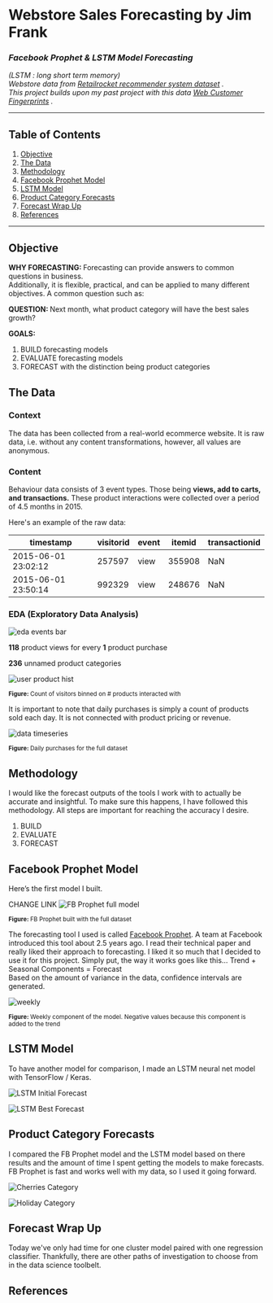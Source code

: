 # Webstore Sales Forecasting by Jim Frank

### _Facebook Prophet & LSTM Model Forecasting_  

_(LSTM : long short term memory)_  
_Webstore data from  [Retailrocket recommender system dataset](https://www.kaggle.com/retailrocket/ecommerce-dataset) ._  
_This project builds upon my past project with this data  [Web Customer Fingerprints](https://github.com/truejimfrank/WebCustomerFingerprints) ._

---

## Table of Contents
1. [Objective](#objective)
2. [The Data](#the-data)
3. [Methodology](#methodology)
4. [Facebook Prophet Model](#facebook-prophet-model)
5. [LSTM Model](#lstm-model)
6. [Product Category Forecasts](#product-category-forecasts)
7. [Forecast Wrap Up](#forecast-wrap-up)
8. [References](#references)

---

## Objective

<b>WHY FORECASTING:  </b> 
Forecasting can provide answers to common questions in business.  
Additionally, it is flexible, practical, and can be applied to many different objectives.
A common question such as:

<b>QUESTION:  </b> 
Next month, what product category will have the best sales growth?  

<b>GOALS:  </b> 
1. BUILD forecasting models
2. EVALUATE forecasting models
3. FORECAST with the distinction being product categories

## The Data

### Context

The data has been collected from a real-world ecommerce website. It is raw data, i.e. without any content transformations, however, all values are anonymous.

### Content

Behaviour data consists of 3 event types. Those being **views, add to carts, and transactions.** These product interactions were collected over a period of 4.5 months in 2015.

Here's an example of the raw data:

| timestamp | visitorid | event | itemid | transactionid |
|--|--|--|--|--|
| 2015-06-01 23:02:12 | 257597 | view | 355908 | NaN |
| 2015-06-01 23:50:14 | 992329 | view | 248676 | NaN |

### EDA (Exploratory Data Analysis)

![eda events bar](https://github.com/truejimfrank/StreamlinedProductPurchaseForecasting/blob/master/img/events_hbar.png)

**118** product views for every **1** product purchase  

**236** unnamed product categories  

![user product hist](https://github.com/truejimfrank/WebCustomerFingerprints/blob/master/img/product_hist.png)

<sub><b>Figure: </b> Count of visitors binned on # products interacted with </sub>

It is important to note that daily purchases is simply a count of products sold each day. It is not connected with product pricing or revenue.  

![data timeseries](https://github.com/truejimfrank/StreamlinedProductPurchaseForecasting/blob/master/img/data_timeseries.png)

<sub><b>Figure: </b> Daily purchases for the full dataset </sub>

## Methodology

I would like the forecast outputs of the tools I work with to actually be accurate and insightful. To make sure this happens, I have followed this methodology. All steps are important for reaching the accuracy I desire.

1. BUILD  
2. EVALUATE  
3. FORECAST  

## Facebook Prophet Model

Here’s the first model I built.     

CHANGE LINK
![FB Prophet full model](https://github.com/truejimfrank/StreamlinedProductPurchaseForecasting/blob/master/img/data_timeseries.png)

<sub><b>Figure: </b> FB Prophet built with the full dataset </sub>

The forecasting tool I used is called [Facebook Prophet](http://facebook.github.io/prophet/). A team at Facebook introduced this tool about 2.5 years ago. I read their technical paper and really liked their approach to forecasting. I liked it so much that I decided to use it for this project. Simply put, the way it works goes like this…  Trend + Seasonal Components = Forecast  
Based on the amount of variance in the data, confidence intervals are generated.

![weekly](https://github.com/truejimfrank/StreamlinedProductPurchaseForecasting/blob/master/img/weekly.png)

<sub><b>Figure: </b> Weekly component of the model. Negative values because this component is added to the trend </sub>

## LSTM Model

To have another model for comparison, I made an LSTM neural net model with TensorFlow / Keras.

![LSTM Initial Forecast](https://github.com/truejimfrank/StreamlinedProductPurchaseForecasting/blob/master/img/RNN_initial_result.png)

![LSTM Best Forecast](https://github.com/truejimfrank/StreamlinedProductPurchaseForecasting/blob/master/img/weekly.png)

## Product Category Forecasts

I compared the FB Prophet model and the LSTM model based on there results and the amount of time I spent getting the models to make forecasts.  
FB Prophet is fast and works well with my data, so I used it going forward.

![Cherries Category](https://github.com/truejimfrank/StreamlinedProductPurchaseForecasting/blob/master/img/weekly.png)

![Holiday Category](https://github.com/truejimfrank/StreamlinedProductPurchaseForecasting/blob/master/img/weekly.png)

## Forecast Wrap Up

Today we've only had time for one cluster model paired with one regression classifier. Thankfully, there are other paths of investigation to choose from in the data science toolbelt.


## References

